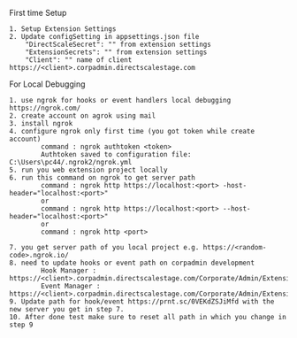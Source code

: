 First time Setup

	1. Setup Extension Settings
	2. Update configSetting in appsettings.json file
		"DirectScaleSecret": "" from extension settings
		"ExtensionSecrets": "" from extension settings
		"Client": "" name of client https://<client>.corpadmin.directscalestage.com

For Local Debugging

	1. use ngrok for hooks or event handlers local debugging https://ngrok.com/
	2. create account on agrok using mail
	3. install ngrok 
	4. configure ngrok only first time (you got token while create account)
			command : ngrok authtoken <token>
			Authtoken saved to configuration file: C:\Users\pc44/.ngrok2/ngrok.yml
	5. run you web extension project locally
	6. run this command on ngrok to get server path 
			command : ngrok http https://localhost:<port> -host-header="localhost:<port>"
			or 
			command : ngrok http https://localhost:<port> --host-header="localhost:<port>"
			or
			command : ngrok http <port>
			
	7. you get server path of you local project e.g. https://<random-code>.ngrok.io/
	8. need to update hooks or event path on corpadmin development
			Hook Manager : https://<client>.corpadmin.directscalestage.com/Corporate/Admin/Extension/Hooks
			Event Manager : https://<client>.corpadmin.directscalestage.com/Corporate/Admin/Extension/Events
	9. Update path for hook/event https://prnt.sc/0VEKdZSJiMfd with the new server you get in step 7.
	10. After done test make sure to reset all path in which you change in step 9
